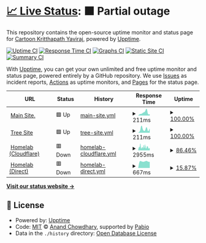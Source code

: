 # [📈 Live Status](https://status.toonstorytime.me): <!--live status--> **🟧 Partial outage**

This repository contains the open-source uptime monitor and status page for [Cartoon Kritthapath Yaviraj](toonstorytime.me), powered by [Upptime](https://github.com/upptime/upptime).

[![Uptime CI](https://github.com/toonnongaeoy/site-uptime/workflows/Uptime%20CI/badge.svg)](https://github.com/toonnongaeoy/site-uptime/actions?query=workflow%3A%22Uptime+CI%22)
[![Response Time CI](https://github.com/toonnongaeoy/site-uptime/workflows/Response%20Time%20CI/badge.svg)](https://github.com/toonnongaeoy/site-uptime/actions?query=workflow%3A%22Response+Time+CI%22)
[![Graphs CI](https://github.com/toonnongaeoy/site-uptime/workflows/Graphs%20CI/badge.svg)](https://github.com/toonnongaeoy/site-uptime/actions?query=workflow%3A%22Graphs+CI%22)
[![Static Site CI](https://github.com/toonnongaeoy/site-uptime/workflows/Static%20Site%20CI/badge.svg)](https://github.com/toonnongaeoy/site-uptime/actions?query=workflow%3A%22Static+Site+CI%22)
[![Summary CI](https://github.com/toonnongaeoy/site-uptime/workflows/Summary%20CI/badge.svg)](https://github.com/toonnongaeoy/site-uptime/actions?query=workflow%3A%22Summary+CI%22)

With [Upptime](https://upptime.js.org), you can get your own unlimited and free uptime monitor and status page, powered entirely by a GitHub repository. We use [Issues](https://github.com/toonnongaeoy/site-uptime/issues) as incident reports, [Actions](https://github.com/toonnongaeoy/site-uptime/actions) as uptime monitors, and [Pages](https://status.toonstorytime.me) for the status page.

<!--start: status pages-->
<!-- This summary is generated by Upptime (https://github.com/upptime/upptime) -->
<!-- Do not edit this manually, your changes will be overwritten -->
<!-- prettier-ignore -->
| URL | Status | History | Response Time | Uptime |
| --- | ------ | ------- | ------------- | ------ |
| <img alt="" src="https://icons.duckduckgo.com/ip3/toonstorytime.me.ico" height="13"> [Main Site.](https://toonstorytime.me) | 🟩 Up | [main-site.yml](https://github.com/toonnongaeoy/site-uptime/commits/HEAD/history/main-site.yml) | <details><summary><img alt="Response time graph" src="./graphs/main-site/response-time-week.png" height="20"> 211ms</summary><br><a href="https://status.toonstorytime.me/history/main-site"><img alt="Response time 166" src="https://img.shields.io/endpoint?url=https%3A%2F%2Fraw.githubusercontent.com%2Ftoonnongaeoy%2Fsite-uptime%2FHEAD%2Fapi%2Fmain-site%2Fresponse-time.json"></a><br><a href="https://status.toonstorytime.me/history/main-site"><img alt="24-hour response time 163" src="https://img.shields.io/endpoint?url=https%3A%2F%2Fraw.githubusercontent.com%2Ftoonnongaeoy%2Fsite-uptime%2FHEAD%2Fapi%2Fmain-site%2Fresponse-time-day.json"></a><br><a href="https://status.toonstorytime.me/history/main-site"><img alt="7-day response time 211" src="https://img.shields.io/endpoint?url=https%3A%2F%2Fraw.githubusercontent.com%2Ftoonnongaeoy%2Fsite-uptime%2FHEAD%2Fapi%2Fmain-site%2Fresponse-time-week.json"></a><br><a href="https://status.toonstorytime.me/history/main-site"><img alt="30-day response time 171" src="https://img.shields.io/endpoint?url=https%3A%2F%2Fraw.githubusercontent.com%2Ftoonnongaeoy%2Fsite-uptime%2FHEAD%2Fapi%2Fmain-site%2Fresponse-time-month.json"></a><br><a href="https://status.toonstorytime.me/history/main-site"><img alt="1-year response time 166" src="https://img.shields.io/endpoint?url=https%3A%2F%2Fraw.githubusercontent.com%2Ftoonnongaeoy%2Fsite-uptime%2FHEAD%2Fapi%2Fmain-site%2Fresponse-time-year.json"></a></details> | <details><summary><a href="https://status.toonstorytime.me/history/main-site">100.00%</a></summary><a href="https://status.toonstorytime.me/history/main-site"><img alt="All-time uptime 100.00%" src="https://img.shields.io/endpoint?url=https%3A%2F%2Fraw.githubusercontent.com%2Ftoonnongaeoy%2Fsite-uptime%2FHEAD%2Fapi%2Fmain-site%2Fuptime.json"></a><br><a href="https://status.toonstorytime.me/history/main-site"><img alt="24-hour uptime 100.00%" src="https://img.shields.io/endpoint?url=https%3A%2F%2Fraw.githubusercontent.com%2Ftoonnongaeoy%2Fsite-uptime%2FHEAD%2Fapi%2Fmain-site%2Fuptime-day.json"></a><br><a href="https://status.toonstorytime.me/history/main-site"><img alt="7-day uptime 100.00%" src="https://img.shields.io/endpoint?url=https%3A%2F%2Fraw.githubusercontent.com%2Ftoonnongaeoy%2Fsite-uptime%2FHEAD%2Fapi%2Fmain-site%2Fuptime-week.json"></a><br><a href="https://status.toonstorytime.me/history/main-site"><img alt="30-day uptime 100.00%" src="https://img.shields.io/endpoint?url=https%3A%2F%2Fraw.githubusercontent.com%2Ftoonnongaeoy%2Fsite-uptime%2FHEAD%2Fapi%2Fmain-site%2Fuptime-month.json"></a><br><a href="https://status.toonstorytime.me/history/main-site"><img alt="1-year uptime 100.00%" src="https://img.shields.io/endpoint?url=https%3A%2F%2Fraw.githubusercontent.com%2Ftoonnongaeoy%2Fsite-uptime%2FHEAD%2Fapi%2Fmain-site%2Fuptime-year.json"></a></details>
| <img alt="" src="https://icons.duckduckgo.com/ip3/tree.toonstorytime.me.ico" height="13"> [Tree Site](https://tree.toonstorytime.me) | 🟩 Up | [tree-site.yml](https://github.com/toonnongaeoy/site-uptime/commits/HEAD/history/tree-site.yml) | <details><summary><img alt="Response time graph" src="./graphs/tree-site/response-time-week.png" height="20"> 211ms</summary><br><a href="https://status.toonstorytime.me/history/tree-site"><img alt="Response time 183" src="https://img.shields.io/endpoint?url=https%3A%2F%2Fraw.githubusercontent.com%2Ftoonnongaeoy%2Fsite-uptime%2FHEAD%2Fapi%2Ftree-site%2Fresponse-time.json"></a><br><a href="https://status.toonstorytime.me/history/tree-site"><img alt="24-hour response time 202" src="https://img.shields.io/endpoint?url=https%3A%2F%2Fraw.githubusercontent.com%2Ftoonnongaeoy%2Fsite-uptime%2FHEAD%2Fapi%2Ftree-site%2Fresponse-time-day.json"></a><br><a href="https://status.toonstorytime.me/history/tree-site"><img alt="7-day response time 211" src="https://img.shields.io/endpoint?url=https%3A%2F%2Fraw.githubusercontent.com%2Ftoonnongaeoy%2Fsite-uptime%2FHEAD%2Fapi%2Ftree-site%2Fresponse-time-week.json"></a><br><a href="https://status.toonstorytime.me/history/tree-site"><img alt="30-day response time 188" src="https://img.shields.io/endpoint?url=https%3A%2F%2Fraw.githubusercontent.com%2Ftoonnongaeoy%2Fsite-uptime%2FHEAD%2Fapi%2Ftree-site%2Fresponse-time-month.json"></a><br><a href="https://status.toonstorytime.me/history/tree-site"><img alt="1-year response time 183" src="https://img.shields.io/endpoint?url=https%3A%2F%2Fraw.githubusercontent.com%2Ftoonnongaeoy%2Fsite-uptime%2FHEAD%2Fapi%2Ftree-site%2Fresponse-time-year.json"></a></details> | <details><summary><a href="https://status.toonstorytime.me/history/tree-site">100.00%</a></summary><a href="https://status.toonstorytime.me/history/tree-site"><img alt="All-time uptime 100.00%" src="https://img.shields.io/endpoint?url=https%3A%2F%2Fraw.githubusercontent.com%2Ftoonnongaeoy%2Fsite-uptime%2FHEAD%2Fapi%2Ftree-site%2Fuptime.json"></a><br><a href="https://status.toonstorytime.me/history/tree-site"><img alt="24-hour uptime 100.00%" src="https://img.shields.io/endpoint?url=https%3A%2F%2Fraw.githubusercontent.com%2Ftoonnongaeoy%2Fsite-uptime%2FHEAD%2Fapi%2Ftree-site%2Fuptime-day.json"></a><br><a href="https://status.toonstorytime.me/history/tree-site"><img alt="7-day uptime 100.00%" src="https://img.shields.io/endpoint?url=https%3A%2F%2Fraw.githubusercontent.com%2Ftoonnongaeoy%2Fsite-uptime%2FHEAD%2Fapi%2Ftree-site%2Fuptime-week.json"></a><br><a href="https://status.toonstorytime.me/history/tree-site"><img alt="30-day uptime 100.00%" src="https://img.shields.io/endpoint?url=https%3A%2F%2Fraw.githubusercontent.com%2Ftoonnongaeoy%2Fsite-uptime%2FHEAD%2Fapi%2Ftree-site%2Fuptime-month.json"></a><br><a href="https://status.toonstorytime.me/history/tree-site"><img alt="1-year uptime 100.00%" src="https://img.shields.io/endpoint?url=https%3A%2F%2Fraw.githubusercontent.com%2Ftoonnongaeoy%2Fsite-uptime%2FHEAD%2Fapi%2Ftree-site%2Fuptime-year.json"></a></details>
| <img alt="" src="https://icons.duckduckgo.com/ip3/cloud.toonstorytime.me.ico" height="13"> [Homelab (Cloudflare)](https://cloud.toonstorytime.me) | 🟥 Down | [homelab-cloudflare.yml](https://github.com/toonnongaeoy/site-uptime/commits/HEAD/history/homelab-cloudflare.yml) | <details><summary><img alt="Response time graph" src="./graphs/homelab-cloudflare/response-time-week.png" height="20"> 2955ms</summary><br><a href="https://status.toonstorytime.me/history/homelab-cloudflare"><img alt="Response time 4109" src="https://img.shields.io/endpoint?url=https%3A%2F%2Fraw.githubusercontent.com%2Ftoonnongaeoy%2Fsite-uptime%2FHEAD%2Fapi%2Fhomelab-cloudflare%2Fresponse-time.json"></a><br><a href="https://status.toonstorytime.me/history/homelab-cloudflare"><img alt="24-hour response time 2274" src="https://img.shields.io/endpoint?url=https%3A%2F%2Fraw.githubusercontent.com%2Ftoonnongaeoy%2Fsite-uptime%2FHEAD%2Fapi%2Fhomelab-cloudflare%2Fresponse-time-day.json"></a><br><a href="https://status.toonstorytime.me/history/homelab-cloudflare"><img alt="7-day response time 2955" src="https://img.shields.io/endpoint?url=https%3A%2F%2Fraw.githubusercontent.com%2Ftoonnongaeoy%2Fsite-uptime%2FHEAD%2Fapi%2Fhomelab-cloudflare%2Fresponse-time-week.json"></a><br><a href="https://status.toonstorytime.me/history/homelab-cloudflare"><img alt="30-day response time 3912" src="https://img.shields.io/endpoint?url=https%3A%2F%2Fraw.githubusercontent.com%2Ftoonnongaeoy%2Fsite-uptime%2FHEAD%2Fapi%2Fhomelab-cloudflare%2Fresponse-time-month.json"></a><br><a href="https://status.toonstorytime.me/history/homelab-cloudflare"><img alt="1-year response time 4109" src="https://img.shields.io/endpoint?url=https%3A%2F%2Fraw.githubusercontent.com%2Ftoonnongaeoy%2Fsite-uptime%2FHEAD%2Fapi%2Fhomelab-cloudflare%2Fresponse-time-year.json"></a></details> | <details><summary><a href="https://status.toonstorytime.me/history/homelab-cloudflare">86.46%</a></summary><a href="https://status.toonstorytime.me/history/homelab-cloudflare"><img alt="All-time uptime 96.52%" src="https://img.shields.io/endpoint?url=https%3A%2F%2Fraw.githubusercontent.com%2Ftoonnongaeoy%2Fsite-uptime%2FHEAD%2Fapi%2Fhomelab-cloudflare%2Fuptime.json"></a><br><a href="https://status.toonstorytime.me/history/homelab-cloudflare"><img alt="24-hour uptime 100.00%" src="https://img.shields.io/endpoint?url=https%3A%2F%2Fraw.githubusercontent.com%2Ftoonnongaeoy%2Fsite-uptime%2FHEAD%2Fapi%2Fhomelab-cloudflare%2Fuptime-day.json"></a><br><a href="https://status.toonstorytime.me/history/homelab-cloudflare"><img alt="7-day uptime 86.46%" src="https://img.shields.io/endpoint?url=https%3A%2F%2Fraw.githubusercontent.com%2Ftoonnongaeoy%2Fsite-uptime%2FHEAD%2Fapi%2Fhomelab-cloudflare%2Fuptime-week.json"></a><br><a href="https://status.toonstorytime.me/history/homelab-cloudflare"><img alt="30-day uptime 96.13%" src="https://img.shields.io/endpoint?url=https%3A%2F%2Fraw.githubusercontent.com%2Ftoonnongaeoy%2Fsite-uptime%2FHEAD%2Fapi%2Fhomelab-cloudflare%2Fuptime-month.json"></a><br><a href="https://status.toonstorytime.me/history/homelab-cloudflare"><img alt="1-year uptime 96.52%" src="https://img.shields.io/endpoint?url=https%3A%2F%2Fraw.githubusercontent.com%2Ftoonnongaeoy%2Fsite-uptime%2FHEAD%2Fapi%2Fhomelab-cloudflare%2Fuptime-year.json"></a></details>
| <img alt="" src="https://icons.duckduckgo.com/ip3/7dd60789cb61.sn.mynetname.net.ico" height="13"> [Homelab (Direct)](http://7dd60789cb61.sn.mynetname.net) | 🟥 Down | [homelab-direct.yml](https://github.com/toonnongaeoy/site-uptime/commits/HEAD/history/homelab-direct.yml) | <details><summary><img alt="Response time graph" src="./graphs/homelab-direct/response-time-week.png" height="20"> 667ms</summary><br><a href="https://status.toonstorytime.me/history/homelab-direct"><img alt="Response time 698" src="https://img.shields.io/endpoint?url=https%3A%2F%2Fraw.githubusercontent.com%2Ftoonnongaeoy%2Fsite-uptime%2FHEAD%2Fapi%2Fhomelab-direct%2Fresponse-time.json"></a><br><a href="https://status.toonstorytime.me/history/homelab-direct"><img alt="24-hour response time 622" src="https://img.shields.io/endpoint?url=https%3A%2F%2Fraw.githubusercontent.com%2Ftoonnongaeoy%2Fsite-uptime%2FHEAD%2Fapi%2Fhomelab-direct%2Fresponse-time-day.json"></a><br><a href="https://status.toonstorytime.me/history/homelab-direct"><img alt="7-day response time 667" src="https://img.shields.io/endpoint?url=https%3A%2F%2Fraw.githubusercontent.com%2Ftoonnongaeoy%2Fsite-uptime%2FHEAD%2Fapi%2Fhomelab-direct%2Fresponse-time-week.json"></a><br><a href="https://status.toonstorytime.me/history/homelab-direct"><img alt="30-day response time 694" src="https://img.shields.io/endpoint?url=https%3A%2F%2Fraw.githubusercontent.com%2Ftoonnongaeoy%2Fsite-uptime%2FHEAD%2Fapi%2Fhomelab-direct%2Fresponse-time-month.json"></a><br><a href="https://status.toonstorytime.me/history/homelab-direct"><img alt="1-year response time 698" src="https://img.shields.io/endpoint?url=https%3A%2F%2Fraw.githubusercontent.com%2Ftoonnongaeoy%2Fsite-uptime%2FHEAD%2Fapi%2Fhomelab-direct%2Fresponse-time-year.json"></a></details> | <details><summary><a href="https://status.toonstorytime.me/history/homelab-direct">15.87%</a></summary><a href="https://status.toonstorytime.me/history/homelab-direct"><img alt="All-time uptime 2.96%" src="https://img.shields.io/endpoint?url=https%3A%2F%2Fraw.githubusercontent.com%2Ftoonnongaeoy%2Fsite-uptime%2FHEAD%2Fapi%2Fhomelab-direct%2Fuptime.json"></a><br><a href="https://status.toonstorytime.me/history/homelab-direct"><img alt="24-hour uptime 100.00%" src="https://img.shields.io/endpoint?url=https%3A%2F%2Fraw.githubusercontent.com%2Ftoonnongaeoy%2Fsite-uptime%2FHEAD%2Fapi%2Fhomelab-direct%2Fuptime-day.json"></a><br><a href="https://status.toonstorytime.me/history/homelab-direct"><img alt="7-day uptime 15.87%" src="https://img.shields.io/endpoint?url=https%3A%2F%2Fraw.githubusercontent.com%2Ftoonnongaeoy%2Fsite-uptime%2FHEAD%2Fapi%2Fhomelab-direct%2Fuptime-week.json"></a><br><a href="https://status.toonstorytime.me/history/homelab-direct"><img alt="30-day uptime 1.74%" src="https://img.shields.io/endpoint?url=https%3A%2F%2Fraw.githubusercontent.com%2Ftoonnongaeoy%2Fsite-uptime%2FHEAD%2Fapi%2Fhomelab-direct%2Fuptime-month.json"></a><br><a href="https://status.toonstorytime.me/history/homelab-direct"><img alt="1-year uptime 2.96%" src="https://img.shields.io/endpoint?url=https%3A%2F%2Fraw.githubusercontent.com%2Ftoonnongaeoy%2Fsite-uptime%2FHEAD%2Fapi%2Fhomelab-direct%2Fuptime-year.json"></a></details>

<!--end: status pages-->

[**Visit our status website →**](https://status.toonstorytime.me)

## 📄 License

- Powered by: [Upptime](https://github.com/upptime/upptime)
- Code: [MIT](./LICENSE) © [Anand Chowdhary](https://anandchowdhary.com), supported by [Pabio](https://pabio.com)
- Data in the `./history` directory: [Open Database License](https://opendatacommons.org/licenses/odbl/1-0/)
